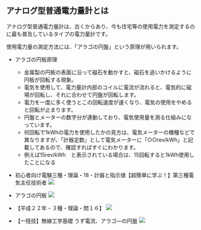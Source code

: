 ## アナログ型普通電力量計とは

アナログ型普通電力量計は、古くからあり、今も住宅等の使用電力を測定するのに最も普及しているタイプの電力量計です。

使用電力量の測定方法には、「アラゴの円盤」という原理が用いられます。

- アラゴの円板原理
    - 金属製の円板の表面に沿って磁石を動かすと、磁石を追いかけるように円板が回転する現象。
    - 電気を使用して、電力量計内部のコイルに電流が流れると、電気的に磁場が回転し、それに合わせて円盤が回転します。
    - 電力を一度に多く使うとこの回転速度が速くなり、電気の使用をやめると回転が止まります。
    - 円盤とメーターの数字分が連動しており、電気使用量を測る仕組みになっています。
    - 何回転で1kWhの電力を使用したかの見方は、電気メーターの機種などで異なりますが、「計器定数」として電気メーターに「○○rev/kWh」と記載してあるので、確認すればすぐにわかります。
    - 例えば15rev/kWh　と表示されている場合は、15回転すると1kWh使用したことになる


- 初心者向け電験三種・理論・18・計器と指示値【超簡単に学ぶ！】第三種電気主任技術者
 [![](https://img.youtube.com/vi/x1-qA1IzPlU/0.jpg)](https://www.youtube.com/watch?v=x1-qA1IzPlU?start=493)

- アラゴの円板
 [![](https://img.youtube.com/vi/PeoJKqLO7pQ/0.jpg)](https://www.youtube.com/watch?v=PeoJKqLO7pQ)

- 【平成２２年・３種・理論・問１６】
 [![](https://img.youtube.com/vi/cQIjZUZ4r_A/0.jpg)](https://www.youtube.com/watch?v=cQIjZUZ4r_A)

- 【一陸技】無線工学基礎 うず電流、アラゴ―の円盤
 [![](https://img.youtube.com/vi/hCkMR5C_z6Q/0.jpg)](https://www.youtube.com/watch?v=mQExmCxg2_Q)














